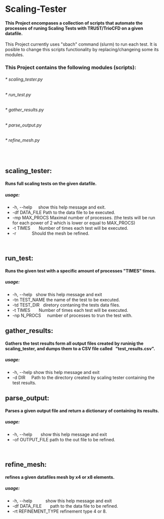 # Scaling-Tester
#### This Project encompases a collection of scripts that automate the processes of runing Scaling Tests with TRUST/TrioCFD on a given datafile.

This Project currently uses "sbach" command (slurm) to run each test.
It is posible to change this scripts functionality by replacing/changeing some its modules.

### This Project contains the following modules (scripts):

###### * scaling_tester.py
###### * run_test.py
###### * gather_results.py
###### * parse_output.py
###### * refine_mesh.py

  
## scaling_tester:
#### Runs full scaling tests on the given datafile.
##### usage:
* -h, --help     show this help message and exit.
* -df DATA_FILE  Path to the data file to be executed.
* -mp MAX_PROCS  Maximal number of processes. (the tests will be run for each power of 2 which is lower or equal to MAX_PROCS)
* -t TIMES       Number of times each test will be executed.
* -r             Should the mesh be refined.
  
  
## run_test:
#### Runs the given test with a specific amount of processes "TIMES" times. 
##### usage:
* -h, --help     show this help message and exit
* -tn TEST_NAME  the name of the test to be executed.
* -td TEST_DIR   diretory contaning the tests data files.
* -t TIMES       Number of times each test will be executed.
* -np N_PROCS     number of processes to trun the test with.


## gather_results:
#### Gathers the test results form all output files created by runinig the scaling_tester, and dumps them to a CSV file called    "test_results.csv".
##### usage:
* -h, --help  show this help message and exit
* -d DIR      Path to the directory created by scaling tester containing the
                test results.


## parse_output:
#### Parses a given output file and return a dictionary of containing its results.
##### usage:
* -h, --help        show this help message and exit
* -of OUTPUT_FILE   path to the out file to be refined.

  
## refine_mesh:
#### refines a given datafiles mesh by x4 or x8 elements.
##### usage:
* -h, --help           show this help message and exit
* -df DATA_FILE        path to the data file to be refined.
* -rt REFINEMENT_TYPE  refinement type 4 or 8.

  
